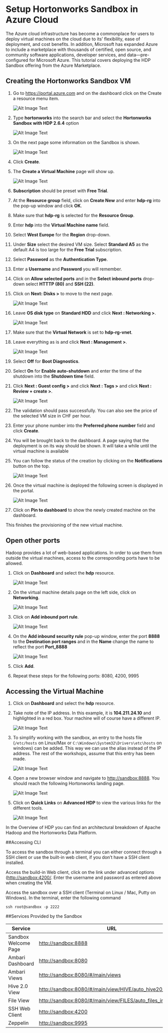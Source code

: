 # Setup Hortonworks Sandbox in Azure Cloud

The Azure cloud infrastructure has become a commonplace for users to deploy virtual machines on the cloud due to its’ flexibility, ease of deployment, and cost benefits. In addition, Microsoft has expanded Azure to include a marketplace with thousands of certified, open source, and community software applications, developer services, and data—pre-configured for Microsoft Azure. This tutorial covers deploying the HDP Sandbox 
offering from the Azure Marketplace.

## Creating the Hortonworks Sandbox VM
1.	Go to https://portal.azure.com and on the dashboard click on the Create a resource menu item.  

	![Alt Image Text](./images/new-resource.png "New From Marketplace")

2.	Type **hortonworks** into the search bar and select the **Hortonworks Sandbox with HDP 2.6.4** option

	![Alt Image Text](./images/new-from-market-place.png "New From Marketplace")

3.	On the next page some information on the Sandbox is shown. 

	![Alt Image Text](./images/click-on-create.png "New From Marketplace")

4. Click **Create**.
5. The **Create a Virtual Machine** page will show up.

	![Alt Image Text](./images/create-virtual-machine-basic-1.png "New From Marketplace")

6. **Subscription** should be preset with **Free Trial**.  
7. At the **Resource group** field, click on **Create New** and enter **hdp-rg** into the pop-up window and click **OK**.
8. Make sure that **hdp-rg** is selected for the **Resource Group**.
8. Enter **hdp** into the **Virtual Machine name** field. 
9. Select **West Europe** for the **Region** drop-down.
10. Under **Size** select the desired VM size. Select **Standard A5** as the default A4 is too large for the **Free Trial** subscription.
11. Select **Password** as the **Authentication Type**.
12. Enter a **Username** and **Password** you will remember. 
14. Click on **Allow selected ports** and in the **Select inbound ports** drop-down select **HTTTP (80)** and **SSH (22)**. 
15. Click on **Next: Disks >** to move to the next page.

	![Alt Image Text](./images/create-virtual-machine-disk-1.png "New From Marketplace")

14. Leave **OS disk type** on **Standard HDD** and click **Next : Networking >**.

	![Alt Image Text](./images/create-virtual-machine-networking-1.png "New From Marketplace")

15. Make sure that the **Virtual Network** is set to **hdp-rg-vnet**.	
15. Leave everything as is and click **Next : Management >**.

	![Alt Image Text](./images/create-virtual-machine-management-1.png "New From Marketplace")

16. Select **Off** for **Boot Diagnostics**.
17. Select **On** for **Enable auto-shutdown** and enter the time of the shutdown into the **Shutdown time** field.
18. Click **Next : Guest config >** and click **Next : Tags >** and click **Next : Review + create >**.

	![Alt Image Text](./images/create-virtual-machine-create-1.png "New From Marketplace")

19. The validation should pass successfully. You can also see the price of the selected VM size in CHF per hour. 
20. Enter your phone number into the **Preferred phone number** field and click **Create**. 

21. You will be brought back to the dashboard. A page saying that the deployment is on its way should be shown. It will take a while until the virtual machine is available 

22. You can follow the status of the creation by clicking on the **Notifications** button on the top. 

	![Alt Image Text](./images/azure-console-notifications.png "New From Marketplace")

23. Once the virtual machine is deployed the following screen is displayed in the portal.

	![Alt Image Text](./images/your-deployment-is-complete.png "New From Marketplace")

24. Click on **Pin to dashboard** to show the newly created machine on the dashboard.

This finishes the provisioning of the new virtual machine. 

## Open other ports

Hadoop provides a lot of web-based applications. In order to use them from outside the virtual machines, access to the corresponding ports have to be allowed. 

1. Click on **Dashboard** and select the **hdp** resource. 

	![Alt Image Text](./images/azure-console-dashboard.png "New From Marketplace")

2. On the virtual machine details page on the left side, click on **Networking**. 

	![Alt Image Text](./images/azure-console-networking-1.png "New From Marketplace")

2. Click on **Add inbound port rule**.

	![Alt Image Text](./images/azure-console-networking-port.png "New From Marketplace")
	
3. On the **Add inbound security rule** pop-up window, enter the port **8888** to the **Destination port ranges** and in the **Name** change the name to reflect the port **Port_8888**

	![Alt Image Text](./images/add-inbound-port-rule.png "New From Marketplace")
	
4. Click **Add**.

5. Repeat these steps for the following ports: 8080, 4200, 9995

## Accessing the Virtual Machine

1. Click on **Dashboard** and select the **hdp** resource. 

2.	Take note of the IP address. In this example, it is **104.211.24.10** and highlighted in a red box. Your machine will of course have a different IP. 

	![Alt Image Text](./images/hdp-ip-address.png "New From Marketplace")

3.	To simplify working with the sandbox, an entry to the hosts file (`/etc/hosts` on Linux/Max or `C:\Windows\System32\Drivers\etc\hosts` on windows) can be added. This way we can use the alias instead of the IP address. The rest of the workshops, assume that this entry has been made.

	![Alt Image Text](./images/hosts-file.png "New From Marketplace")

3. Open a new browser window and navigate to <http://sandbox:8888>. You should reach the following Hortonworks landing page.

	![Alt Image Text](./images/hdp-landing-page.png "New From Marketplace")

18.	Click on **Quick Links** on **Advanced HDP** to view the various links for the different tools.

	![Alt Image Text](./images/advanced-quick-links.png "New From Marketplace")


In the Overview of HDP you can find an architectural breakdown of Apache Hadoop and the Hortonworks Data Platform.

##Accessing CLI

To access the sandbox through a terminal you can either connect through a SSH client or use the built-in web client, if you don’t have a SSH client installed.

Access the build-in Web client, click on the link under advanced options (<http://sandbox:4200/>. Enter the username and password as entered above when creating the VM. 

Access the sandbox over a SSH client (Terminal on Linux / Mac, Putty on Windows). In the terminal, enter the following command

```
ssh root@sandbox -p 2222
```


##Services Provided by the Sandbox

Service  | URL
------------- | -------------
Sandbox Welcome Page | <http://sandbox:8888>
Ambari Dashboard	 | <http://sandbox:8080>
Ambari Views | <http://sandbox:8080/#/main/views>
Hive 2.0 View | <http://sandbox:8080/#/main/view/HIVE/auto_hive20_instance>File View | <http://sandbox:8080/#/main/view/FILES/auto_files_instance>
SSH Web Client | <http://sandbox:4200>
Zeppelin| <http://sandbox:9995>
